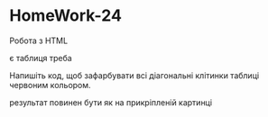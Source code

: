 # HomeWork-24

Робота з HTML

є таблиця треба

Напишіть код, щоб зафарбувати всі діагональні клітинки таблиці червоним кольором.

результат повинен бути як на прикріпленій картинці